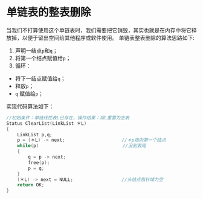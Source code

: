 单链表的整表删除
============================================================
当我们不打算使用这个单链表时，我们需要把它销毁，其实也就是在内存中将它释放掉，以便于留出空间给其他程序或软件使用。
单链表整表删除的算法思路如下:
1. 声明一结点`p`和`q`；
2. 将第一个结点赋值给`p`；
3. 循环：
  + 将下一结点赋值给`q`；
  + 释放`p`；
  + `q` 赋值给`p`；

实现代码算法如下：
```c
//初始条件：单链线性表L已存在，操作结果：将L重置为空表
Status ClearList(LinkList ＊L)
{
    LinkList p,q;
    p = (＊L) -> next;                     //＊p指向第一个结点
    while(p)                               //没到表尾
    {
        q = p -> next;
        free(p);
        p = q;
    }
    (＊L) -> next = NULL;                  //头结点指针域为空
    return OK;
}
```
